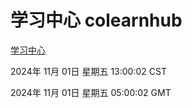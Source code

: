 # 学习中心 colearnhub
[学习中心](http://219.139.197.74:56308/colearnhub/)

2024年 11月 01日 星期五 13:00:02 CST

2024年 11月 01日 星期五 05:00:02 GMT
